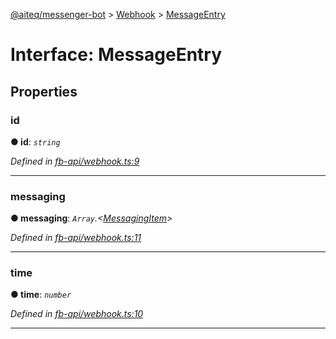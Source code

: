 [@aiteq/messenger-bot](../README.md) > [Webhook](../modules/webhook.md) > [MessageEntry](../interfaces/webhook.messageentry.md)



# Interface: MessageEntry


## Properties
<a id="id"></a>

###  id

**●  id**:  *`string`* 

*Defined in [fb-api/webhook.ts:9](https://github.com/aiteq/messenger-bot/blob/a540dbb/src/fb-api/webhook.ts#L9)*





___

<a id="messaging"></a>

###  messaging

**●  messaging**:  *`Array`.<[MessagingItem](webhook.messagingitem.md)>* 

*Defined in [fb-api/webhook.ts:11](https://github.com/aiteq/messenger-bot/blob/a540dbb/src/fb-api/webhook.ts#L11)*





___

<a id="time"></a>

###  time

**●  time**:  *`number`* 

*Defined in [fb-api/webhook.ts:10](https://github.com/aiteq/messenger-bot/blob/a540dbb/src/fb-api/webhook.ts#L10)*





___


